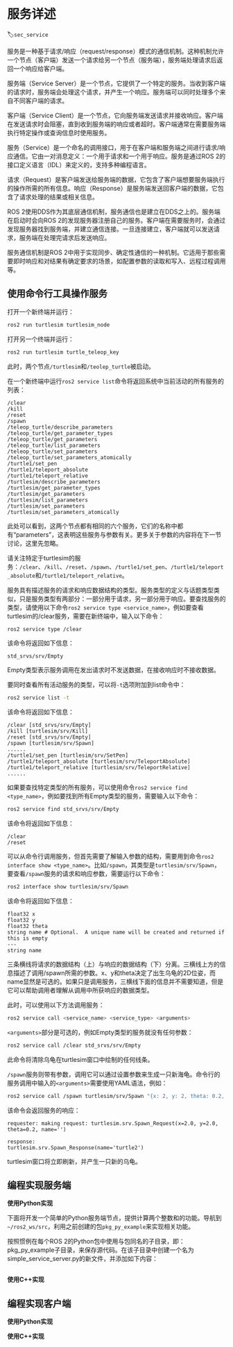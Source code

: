 # 服务详述
:label:`sec_service`

服务是一种基于请求/响应（request/response）模式的通信机制。这种机制允许一个节点（客户端）发送一个请求给另一个节点（服务端），服务端处理请求后返回一个响应给客户端。

服务端（Service Server）是一个节点，它提供了一个特定的服务。当收到客户端的请求时，服务端会处理这个请求，并产生一个响应。服务端可以同时处理多个来自不同客户端的请求。

客户端（Service Client）是一个节点，它向服务端发送请求并接收响应。客户端在发送请求时会阻塞，直到收到服务端的响应或者超时。客户端通常在需要服务端执行特定操作或查询信息时使用服务。

服务（Service）是一个命名的调用接口，用于在客户端和服务端之间进行请求/响应通信。它由一对消息定义：一个用于请求和一个用于响应。服务是通过ROS 2的接口定义语言（IDL）来定义的，支持多种编程语言。

请求（Request）是客户端发送给服务端的数据，它包含了客户端想要服务端执行的操作所需的所有信息。响应（Response）是服务端发送回客户端的数据，它包含了请求处理的结果或相关信息。

ROS 2使用DDS作为其底层通信机制，服务通信也是建立在DDS之上的。服务端在启动时会向ROS 2的发现服务器注册自己的服务。客户端在需要服务时，会通过发现服务器找到服务端，并建立通信连接。一旦连接建立，客户端就可以发送请求，服务端在处理完请求后发送响应。

服务通信机制是ROS 2中用于实现同步、确定性通信的一种机制。它适用于那些需要即时响应和对结果有确定要求的场景，如配置参数的读取和写入、远程过程调用等。

## 使用命令行工具操作服务

打开一个新终端并运行：

```bash
ros2 run turtlesim turtlesim_node
```

打开另一个终端并运行：

```bash
ros2 run turtlesim turtle_teleop_key
```

此时，两个节点``/turtlesim``和``/teolep_turtle``被启动。

在一个新终端中运行``ros2 service list``命令将返回系统中当前活动的所有服务的列表：

```
/clear
/kill
/reset
/spawn
/teleop_turtle/describe_parameters
/teleop_turtle/get_parameter_types
/teleop_turtle/get_parameters
/teleop_turtle/list_parameters
/teleop_turtle/set_parameters
/teleop_turtle/set_parameters_atomically
/turtle1/set_pen
/turtle1/teleport_absolute
/turtle1/teleport_relative
/turtlesim/describe_parameters
/turtlesim/get_parameter_types
/turtlesim/get_parameters
/turtlesim/list_parameters
/turtlesim/set_parameters
/turtlesim/set_parameters_atomically
```

此处可以看到，这两个节点都有相同的六个服务，它们的名称中都有“parameters”，这表明这些服务与参数有关。更多关于参数的内容将在下一节讨论，这里先忽略。

请关注特定于turtlesim的服务：``/clear``、``/kill``、``/reset``、``/spawn``、``/turtle1/set_pen``、``/turtle1/teleport_absolute``和``/turtle1/teleport_relative``。

服务具有描述服务的请求和响应数据结构的类型。服务类型的定义与话题类型类似，只是服务类型有两部分：一部分用于请求，另一部分用于响应。要查找服务的类型，请使用以下命令``ros2 service type <service_name>``，例如要查看turtlesim的/clear服务，需要在新终端中，输入以下命令：

```bash
ros2 service type /clear
```

该命令将返回如下信息：

```
std_srvs/srv/Empty
```

Empty类型表示服务调用在发出请求时不发送数据，在接收响应时不接收数据。

要同时查看所有活动服务的类型，可以将``-t``选项附加到list命令中：

```bash
ros2 service list -t
```

该命令将返回如下信息：

```
/clear [std_srvs/srv/Empty]
/kill [turtlesim/srv/Kill]
/reset [std_srvs/srv/Empty]
/spawn [turtlesim/srv/Spawn]
......
/turtle1/set_pen [turtlesim/srv/SetPen]
/turtle1/teleport_absolute [turtlesim/srv/TeleportAbsolute]
/turtle1/teleport_relative [turtlesim/srv/TeleportRelative]
......
```

如果要查找特定类型的所有服务，可以使用命令``ros2 service find <type_name>``，例如要找到所有Empty类型的服务，需要输入以下命令：

```bash
ros2 service find std_srvs/srv/Empty
```

该命令将返回如下信息：

```
/clear
/reset
```

可以从命令行调用服务，但首先需要了解输入参数的结构，需要用到命令``ros2 interface show <type_name>``。比如``/spawn``，其类型是``turtlesim/srv/Spawn``，要查看``/spawn``服务的请求和响应参数，需要运行以下命令：

```bash
ros2 interface show turtlesim/srv/Spawn
```

该命令将返回如下信息：

```
float32 x
float32 y
float32 theta
string name # Optional.  A unique name will be created and returned if this is empty
---
string name
```

三条横线将请求的数据结构（上）与响应的数据结构（下）分离。三横线上方的信息描述了调用/spawn所需的参数。x、y和theta决定了出生乌龟的2D位姿，而name显然是可选的。如果只是调用服务，三横线下面的信息并不需要知道，但是它可以帮助调用者理解从调用中所获响应的数据类型。

此时，可以使用以下方法调用服务：

```bash
ros2 service call <service_name> <service_type> <arguments>
```

``<arguments>``部分是可选的，例如Empty类型的服务就没有任何参数：

```bash
ros2 service call /clear std_srvs/srv/Empty
```

此命令将清除乌龟在turtlesim窗口中绘制的任何线条。

``/spawn``服务则带有参数，调用它可以通过设置参数来生成一只新海龟。命令行的服务调用中输入的``<arguments>``需要使用YAML语法，例如：

```bash
ros2 service call /spawn turtlesim/srv/Spawn "{x: 2, y: 2, theta: 0.2, name: ''}"
```

该命令会返回服务的响应：

```
requester: making request: turtlesim.srv.Spawn_Request(x=2.0, y=2.0, theta=0.2, name='')

response:
turtlesim.srv.Spawn_Response(name='turtle2')
```

turtlesim窗口将立即刷新，并产生一只新的乌龟。

## 编程实现服务端

**使用Python实现**

下面将开发一个简单的Python服务端节点，提供计算两个整数和的功能。导航到``~/ros2_ws/src``，利用之前创建的包``pkg_py_example``来实现相关功能。

按照惯例在每个ROS 2的Python包中使用与包同名的子目录，即：pkg_py_example子目录，来保存源代码。在该子目录中创建一个名为simple_service_server.py的新文件，并添加如下内容：

```python

```

**使用C++实现**



## 编程实现客户端

**使用Python实现**



**使用C++实现**




